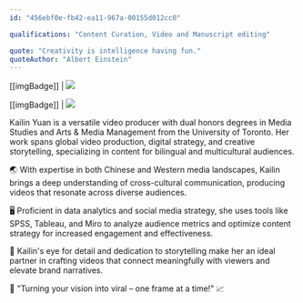 ```yaml
---
id: "456ebf0e-fb42-ea11-967a-00155d012cc0"

qualifications: "Content Curation, Video and Manuscript editing"

quote: "Creativity is intelligence having fun."
quoteAuthor: "Albert Einstein"
---
```


[[imgBadge]]
| ![](../badges/Designer-adobe-premiere.png)

[[imgBadge]]
| ![](../badges/Designer-camera.png)

Kailin Yuan is a versatile video producer with dual honors degrees in Media Studies and Arts & Media Management from the University of Toronto. Her work spans global video production, digital strategy, and creative storytelling, specializing in content for bilingual and multicultural audiences.

🌏 With expertise in both Chinese and Western media landscapes, Kailin brings a deep understanding of cross-cultural communication, producing videos that resonate across diverse audiences.

🖥️ Proficient in data analytics and social media strategy, she uses tools like SPSS, Tableau, and Miro to analyze audience metrics and optimize content strategy for increased engagement and effectiveness.

🌟 Kailin's eye for detail and dedication to storytelling make her an ideal partner in crafting videos that connect meaningfully with viewers and elevate brand narratives.

🎥 "Turning your vision into viral – one frame at a time!" 📈
 

